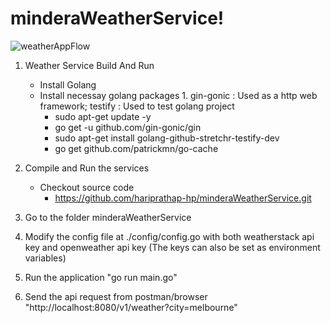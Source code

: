 # minderaWeatherService!

![weatherAppFlow](https://user-images.githubusercontent.com/17809047/134525202-404272ba-cff0-48f5-9ad2-63a12bdb141e.jpg)

1. Weather Service Build And Run
    * Install Golang
    * Install necessay golang packages 1. gin-gonic : Used as a http web framework; testify : Used to test golang project
        * sudo apt-get update -y
        * go get -u github.com/gin-gonic/gin
        * sudo apt-get install golang-github-stretchr-testify-dev
        * go get github.com/patrickmn/go-cache
2. Compile and Run the services
    * Checkout source code
       * https://github.com/hariprathap-hp/minderaWeatherService.git

3. Go to the folder minderaWeatherService
4. Modify the config file at ./config/config.go with both weatherstack api key and openweather api key (The keys can also be set as environment variables)
5. Run the application "go run main.go"
6. Send the api request from postman/browser "http://localhost:8080/v1/weather?city=melbourne"
